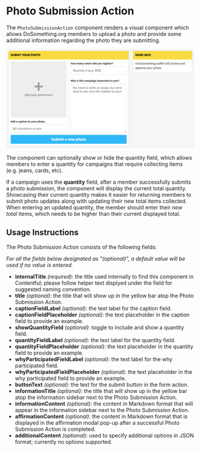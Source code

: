 # Photo Submission Action

The `PhotoSubmissionAction` component renders a visual component which allows DoSomething.org members to upload a photo and provide some additional information regarding the photo they are submitting.

![Photo Submission Action component](../../.gitbook/assets/photo-submission-action-component%20%281%29.png)

The component can optionally show or hide the quantity field, which allows members to enter a quantity for campaigns that require collecting items \(e.g. jeans, cards, etc\).

If a campaign uses the **quantity** field, after a member successfully submits a photo submission, the component will display the current total quantity. Showcasing their current quantity makes it easier for returning members to submit photo updates along with updating their new total items collected. When entering an updated quantity, the member should enter their _new total_ items, which needs to be higher than their current displayed total.

## Usage Instructions

The Photo Submission Action consists of the following fields:

_For all the fields below designated as "\(optional\)", a default value will be used if no value is entered._

* **internalTitle** _\(required\)_: the title used internally to find this component in Contentful; please follow helper text displyed under the field for suggested naming convention.
* **title** _\(optional\)_: the title that will show up in the yellow bar atop the Photo Submission Action.
* **captionFieldLabel** _\(optional\)_: the text label for the caption field.
* **captionFieldPlaceholder** _\(optional\)_: the text placeholder in the caption field to provide an example.
* **showQuantityField** _\(optional\)_: toggle to include and show a quantity field.
* **quantityFieldLabel** _\(optional\)_: the text label for the quantity field.
* **quantityFieldPlaceholder** _\(optional\)_: the text placeholder in the quantity field to provide an example.
* **whyParticipatedFieldLabel** _\(optional\)_: the text label for the why participated field.
* **whyParticipatedFieldPlaceholder** _\(optional\)_: the text placeholder in the why participated field to provide an example.
* **buttonText** _\(optional\)_: the text for the submit button in the form action.
* **informationTitle** _\(optional\)_: the title that will show up in the yellow bar atop the information sidebar next to the Photo Submission Action.
* **informationContent** _\(optional\)_: the content in Markdown format that will appear in the information sidebar next to the Photo Submission Action.
* **affirmationContent** _\(optional\)_: the content in Markdown format that is displayed in the affirmation modal pop-up after a successful Photo Submission Action is completed.
* **additionalContent** _\(optional\)_: used to specify additional options in JSON format; currently no options supported.

